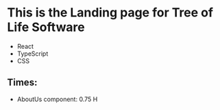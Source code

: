 # This is the Landing page for Tree of Life Software

- React
- TypeScript
- CSS


## Times:

- AboutUs component: 0.75 H